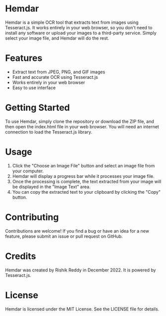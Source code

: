 # Hemdar

Hemdar is a simple OCR tool that extracts text from images using Tesseract.js. It works entirely in your web browser, so you don't need to install any software or upload your images to a third-party service. Simply select your image file, and Hemdar will do the rest.

# Features

* Extract text from JPEG, PNG, and GIF images
* Fast and accurate OCR using Tesseract.js
* Works entirely in your web browser
* Easy to use interface

# Getting Started

To use Hemdar, simply clone the repository or download the ZIP file, and then open the index.html file in your web browser. You will need an internet connection to load the Tesseract.js library.

# Usage

1. Click the "Choose an Image File" button and select an image file from your computer.
2. Hemdar will display a progress bar while it processes your image file.
3. Once the processing is complete, the text extracted from your image will be displayed in the "Image Text" area.
4. You can copy the extracted text to your clipboard by clicking the "Copy" button.

# Contributing
Contributions are welcome! If you find a bug or have an idea for a new feature, please submit an issue or pull request on GitHub.

# Credits
Hemdar was created by Rishik Reddy in December 2022. It is powered by Tesseract.js.

# License
Hemdar is licensed under the MIT License. See the LICENSE file for details.
